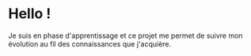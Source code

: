 # Hello !

Je suis en phase d'apprentissage et ce projet me permet de suivre mon évolution au fil des connaissances que j'acquière.
